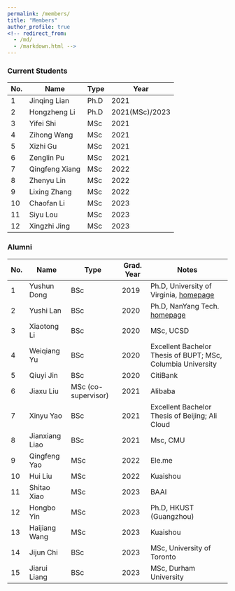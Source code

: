 ```yaml
---
permalink: /members/
title: "Members"
author_profile: true
<!-- redirect_from: 
  - /md/
  - /markdown.html -->
---
```



### Current Students

| No. | Name| Type | Year | 
| --- | --- | ----- | ----- |
| 1 | Jinqing Lian | Ph.D | 2021 |
| 2 | Hongzheng Li | Ph.D | 2021(MSc)/2023 |
| 3 | Yifei Shi | MSc | 2021 |
| 4 | Zihong Wang | MSc | 2021 |
| 5 | Xizhi Gu | MSc | 2021 |
| 6 | Zenglin Pu | MSc | 2021 |
| 7 | Qingfeng Xiang | MSc | 2022 |
| 8 | Zhenyu Lin | MSc | 2022 |
| 9 | Lixing Zhang | MSc | 2022 |
| 10 | Chaofan Li | MSc | 2023 |
| 11 | Siyu Lou | MSc | 2023 |
| 12 | Xingzhi Jing | MSc | 2023 |

### Alumni

| No. | Name| Type | Grad. Year | Notes |
| --- | --- | ----- | ----- | ----- |
| 1 | Yushun Dong| BSc| 2019 | Ph.D, University of Virginia, [homepage](https://yushundong.github.io/) |
| 2 | Yushi Lan| BSc| 2020 | Ph.D, NanYang Tech. [homepage](https://yushi.netlify.app/) |
| 3 | Xiaotong Li| BSc| 2020 | MSc, UCSD |
| 4 | Weiqiang Yu| BSc| 2020 | Excellent Bachelor Thesis of BUPT; MSc, Columbia University |
| 5 | Qiuyi Jin| BSc| 2020 | CitiBank |
| 6 | Jiaxu Liu | MSc (co-supervisor) | 2021 | Alibaba |
| 7 | Xinyu Yao | BSc | 2021 | Excellent Bachelor Thesis of Beijing; Ali Cloud|
| 8 | Jianxiang Liao | BSc | 2021 | Msc, CMU|
| 9 | Qingfeng Yao | MSc | 2022 | Ele.me |
| 10 | Hui Liu | MSc | 2022 | Kuaishou|
| 11 | Shitao Xiao | MSc | 2023 | BAAI |
| 12 | Hongbo Yin | MSc | 2023 | Ph.D, HKUST (Guangzhou) |
| 13 | Haijiang Wang | MSc | 2023 | Kuaishou |
| 14 | Jijun Chi | BSc | 2023 | MSc, University of Toronto |
| 15 | Jiarui Liang | BSc | 2023 | MSc, Durham University |
